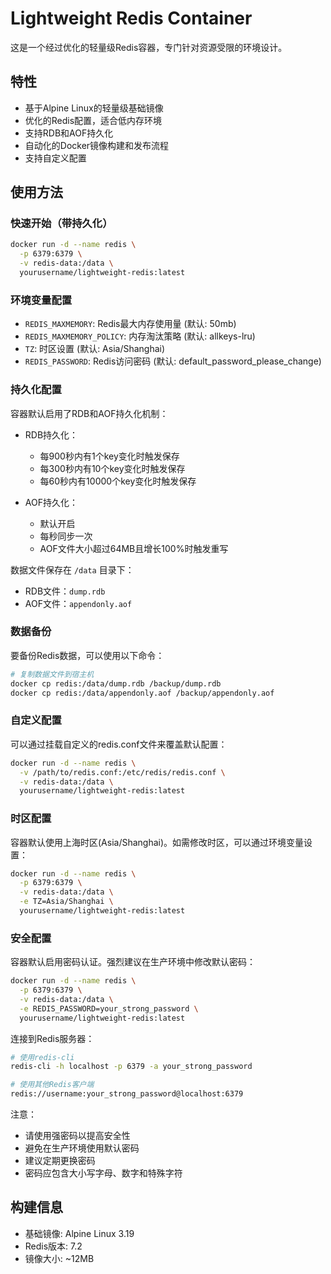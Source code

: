 # Lightweight Redis Container

这是一个经过优化的轻量级Redis容器，专门针对资源受限的环境设计。

## 特性

- 基于Alpine Linux的轻量级基础镜像
- 优化的Redis配置，适合低内存环境
- 支持RDB和AOF持久化
- 自动化的Docker镜像构建和发布流程
- 支持自定义配置

## 使用方法

### 快速开始（带持久化）
```bash
docker run -d --name redis \
  -p 6379:6379 \
  -v redis-data:/data \
  yourusername/lightweight-redis:latest
```

### 环境变量配置

- `REDIS_MAXMEMORY`: Redis最大内存使用量 (默认: 50mb)
- `REDIS_MAXMEMORY_POLICY`: 内存淘汰策略 (默认: allkeys-lru)
- `TZ`: 时区设置 (默认: Asia/Shanghai)
- `REDIS_PASSWORD`: Redis访问密码 (默认: default_password_please_change)

### 持久化配置

容器默认启用了RDB和AOF持久化机制：

- RDB持久化：
  - 每900秒内有1个key变化时触发保存
  - 每300秒内有10个key变化时触发保存
  - 每60秒内有10000个key变化时触发保存

- AOF持久化：
  - 默认开启
  - 每秒同步一次
  - AOF文件大小超过64MB且增长100%时触发重写

数据文件保存在 `/data` 目录下：
- RDB文件：`dump.rdb`
- AOF文件：`appendonly.aof`

### 数据备份

要备份Redis数据，可以使用以下命令：

```bash
# 复制数据文件到宿主机
docker cp redis:/data/dump.rdb /backup/dump.rdb
docker cp redis:/data/appendonly.aof /backup/appendonly.aof
```

### 自定义配置

可以通过挂载自定义的redis.conf文件来覆盖默认配置：
```bash
docker run -d --name redis \
  -v /path/to/redis.conf:/etc/redis/redis.conf \
  -v redis-data:/data \
  yourusername/lightweight-redis:latest
```

### 时区配置

容器默认使用上海时区(Asia/Shanghai)。如需修改时区，可以通过环境变量设置：

```bash
docker run -d --name redis \
  -p 6379:6379 \
  -v redis-data:/data \
  -e TZ=Asia/Shanghai \
  yourusername/lightweight-redis:latest
```

### 安全配置

容器默认启用密码认证。强烈建议在生产环境中修改默认密码：

```bash
docker run -d --name redis \
  -p 6379:6379 \
  -v redis-data:/data \
  -e REDIS_PASSWORD=your_strong_password \
  yourusername/lightweight-redis:latest
```

连接到Redis服务器：
```bash
# 使用redis-cli
redis-cli -h localhost -p 6379 -a your_strong_password

# 使用其他Redis客户端
redis://username:your_strong_password@localhost:6379
```

注意：
- 请使用强密码以提高安全性
- 避免在生产环境使用默认密码
- 建议定期更换密码
- 密码应包含大小写字母、数字和特殊字符

## 构建信息

- 基础镜像: Alpine Linux 3.19
- Redis版本: 7.2
- 镜像大小: ~12MB